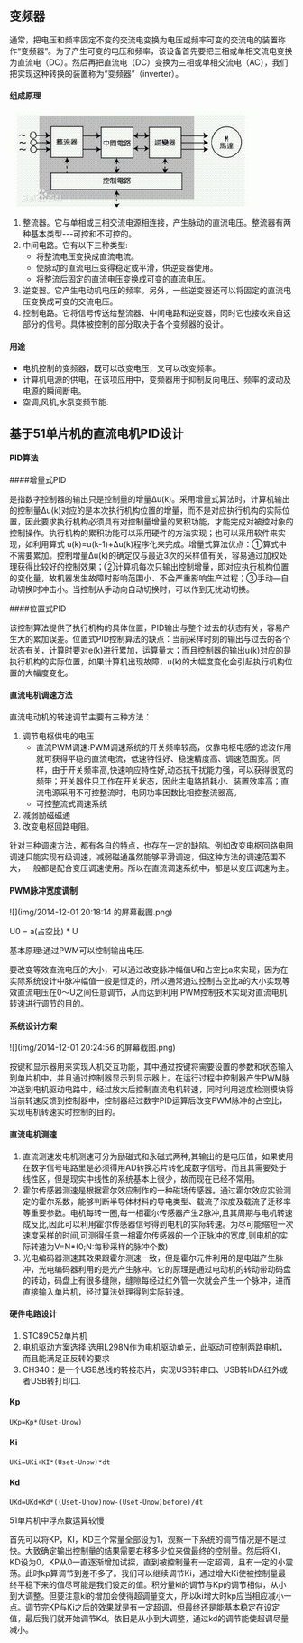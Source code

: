 ## 变频器

通常，把电压和频率固定不变的交流电变换为电压或频率可变的交流电的装置称作“变频器”。为了产生可变的电压和频率，该设备首先要把三相或单相交流电变换为直流电（DC）。然后再把直流电（DC）变换为三相或单相交流电（AC），我们把实现这种转换的装置称为“变频器”（inverter）。

#### 组成原理

![](img/3812b31bb051f819bc6fe6fbdbb44aed2e73e73d.jpg)

1. 整流器。它与单相或三相交流电源相连接，产生脉动的直流电压。整流器有两种基本类型---可控和不可控的。
2. 中间电路。它有以下三种类型:
	* 将整流电压变换成直流电流。
	* 使脉动的直流电压变得稳定或平滑，供逆变器使用。
	* 将整流后固定的直流电压变换成可变的直流电压。
3. 逆变器。它产生电动机电压的频率。另外，一些逆变器还可以将固定的直流电压变换成可变的交流电压。
4. 控制电路。它将信号传送给整流器、中间电路和逆变器，同时它也接收来自这部分的信号。具体被控制的部分取决于各个变频器的设计。

#### 用途

* 电机控制的变频器，既可以改变电压，又可以改变频率。
* 计算机电源的供电，在该项应用中，变频器用于抑制反向电压、频率的波动及电源的瞬间断电。
* 空调,风机,水泵变频节能.

## 基于51单片机的直流电机PID设计

#### PID算法

####增量式PID

是指数字控制器的输出只是控制量的增量Δu(k)。采用增量式算法时，计算机输出的控制量Δu(k)对应的是本次执行机构位置的增量，而不是对应执行机构的实际位置，因此要求执行机构必须具有对控制量增量的累积功能，才能完成对被控对象的控制操作。执行机构的累积功能可以采用硬件的方法实现；也可以采用软件来实现，如利用算式 u(k)=u(k-1)+Δu(k)程序化来完成。增量式算法优点：①算式中不需要累加。控制增量Δu(k)的确定仅与最近3次的采样值有关，容易通过加权处理获得比较好的控制效果；②计算机每次只输出控制增量，即对应执行机构位置的变化量，故机器发生故障时影响范围小、不会严重影响生产过程；③手动—自动切换时冲击小。当控制从手动向自动切换时，可以作到无扰动切换。 

####位置式PID

该控制算法提供了执行机构的具体位置，PID输出与整个过去的状态有关，容易产生大的累加误差。位置式PID控制算法的缺点：当前采样时刻的输出与过去的各个状态有关，计算时要对e(k)进行累加，运算量大；而且控制器的输出u(k)对应的是执行机构的实际位置，如果计算机出现故障，u(k)的大幅度变化会引起执行机构位置的大幅度变化。

#### 直流电机调速方法

直流电动机的转速调节主要有三种方法：

1. 调节电枢供电的电压
	* 直流PWM调速:PWM调速系统的开关频率较高，仅靠电枢电感的滤波作用就可获得平稳的直流电流，低速特性好、稳速精度高、调速范围宽。同样，由于开关频率高,快速响应特性好,动态抗干扰能力强，可以获得很宽的频带；开关器件只工作在开关状态，因此主电路损耗小、装置效率高；直流电源采用不可控整流时，电网功率因数比相控整流器高。
	* 可控整流式调速系统
2. 减弱励磁磁通
3. 改变电枢回路电阻。

针对三种调速方法，都有各自的特点，也存在一定的缺陷。例如改变电枢回路电阻调速只能实现有级调速，减弱磁通虽然能够平滑调速，但这种方法的调速范围不大，一般都是配合变压调速使用。所以在直流调速系统中，都是以变压调速为主。

#### PWM脉冲宽度调制

![](img/2014-12-01 20:18:14 的屏幕截图.png)

U0 = a(占空比) * U

基本原理:通过PWM可以控制输出电压.

要改变等效直流电压的大小，可以通过改变脉冲幅值U和占空比a来实现，因为在实际系统设计中脉冲幅值一般是恒定的，所以通常通过控制占空比a的大小实现等效直流电压在0～U之间任意调节，从而达到利用 PWM控制技术实现对直流电机转速进行调节的目的。

#### 系统设计方案

![](img/2014-12-01 20:24:56 的屏幕截图.png)

按键和显示器用来实现人机交互功能，其中通过按键将需要设置的参数和状态输入到单片机中，并且通过控制器显示到显示器上。在运行过程中控制器产生PWM脉冲送到电机驱动电路中，经过放大后控制直流电机转速，同时利用速度检测模块将当前转速反馈到控制器中，控制器经过数字PID运算后改变PWM脉冲的占空比，实现电机转速实时控制的目的。 

#### 直流电机测速

1. 直流测速发电机测速可分为励磁式和永磁式两种,其输出的是电压值，如果使用在数字信号电路里是必须得用AD转换芯片转化成数字信号。而且其需要处于线性区，但是现实中线性的系统基本上很少，故而现在已经不常用。
2. 霍尔传感器测速是根据霍尔效应制作的一种磁场传感器。通过霍尔效应实验测定的霍尔系数，能够判断半导体材料的导电类型、载流子浓度及载流子迁移率等重要参数。电机每转一圈,每一相霍尔传感器产生2脉冲,且其周期与电机转速成反比,因此可以利用霍尔传感器信号得到电机的实际转速。为尽可能缩短一次速度采样的时间,可测得任意一相霍尔传感器的一个正脉冲的宽度,则电机的实际转速为V=N*(0;N:每秒采样的脉冲个数)
3. 光电编码器测速其效果跟霍尔测速一致，但是霍尔元件利用的是电磁产生脉冲，光电编码器利用的是光产生脉冲。它的原理是通过电动机的转动带动码盘的转动，码盘上有很多缝隙，缝隙每经过红外管一次就会产生一个脉冲，进而直接输入单片机，经过算法处理得到实际转速。

#### 硬件电路设计

1. STC89C52单片机
2. 电机驱动方案选择:选用L298N作为电机驱动单元，此驱动可控制两路电机，而且能满足正反转的要求
3. CH340：是一个USB总线的转接芯片，实现USB转串口、USB转IrDA红外或者USB转打印口.


#### Kp

	UKp=Kp*(Uset-Unow)

#### Ki

	UKi=UKi+KI*(Uset-Unow)*dt

#### Kd

	UKd=UKd+Kd*((Uset-Unow)now-(Uset-Unow)before)/dt

51单片机中浮点数运算较慢

首先可以将KP，KI，KD三个常量全部设为1，观察一下系统的调节情况是不是过快。大致确定输出控制量的结果需要右移多少位来做最终的控制量。然后将KI，KD设为0，KP从0一直逐渐增加试探，直到被控制量有一定超调，且有一定的小震荡。此时kp算调节到差不多了。我们可以继续调节Ki，通过增大Ki使被控制量最终平稳下来的值尽可能是我们设定的值。积分量ki的调节与Kp的调节相似，从小到大调整。但要注意ki的增加会使得超调量变大，所以ki增大时kp应当相应减小一点。调节完KP与Ki之后的效果就是有一定超调，但最终还是能基本稳定在设定值，最后我们就开始调节Kd。依旧是从小到大调整，通过kd的调节能使超调尽量减小。


